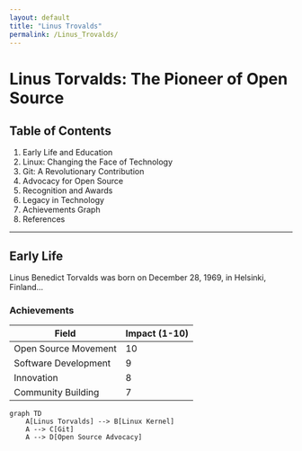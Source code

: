 ```yaml
---
layout: default
title: "Linus Trovalds"
permalink: /Linus_Trovalds/
---
```

# Linus Torvalds: The Pioneer of Open Source

## Table of Contents
1. Early Life and Education
2. Linux: Changing the Face of Technology
3. Git: A Revolutionary Contribution
4. Advocacy for Open Source
5. Recognition and Awards
6. Legacy in Technology
7. Achievements Graph
8. References

---

## Early Life
Linus Benedict Torvalds was born on December 28, 1969, in Helsinki, Finland...

### Achievements
| Field                  | Impact (1-10) |
|------------------------|---------------|
| Open Source Movement   | 10            |
| Software Development   | 9             |
| Innovation             | 8             |
| Community Building     | 7             |

```mermaid
graph TD
    A[Linus Torvalds] --> B[Linux Kernel]
    A --> C[Git]
    A --> D[Open Source Advocacy]
